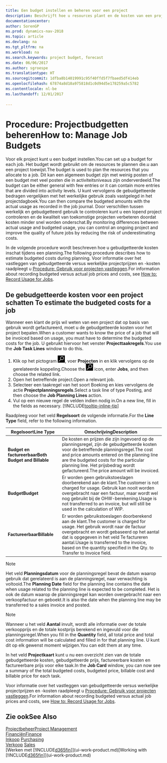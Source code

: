 ```yaml
---
title: Een budget instellen en beheren voor een project
description: Beschrijft hoe u resources plant en de kosten van een project voorspelt en beheert door een budget voor elk project in te stellen.
documentationcenter: 
author: SorenGP
ms.prod: dynamics-nav-2018
ms.topic: article
ms.devlang: na
ms.tgt_pltfrm: na
ms.workload: na
ms.search.keywords: project budget, forecast
ms.date: 06/06/2017
ms.author: sgroespe
ms.translationtype: HT
ms.sourcegitcommit: 1dfba8b14019991c95f40ffd5f7fbaed5df414eb
ms.openlocfilehash: 67874a8d10a975818d1c0d94d5e178259a5c5782
ms.contentlocale: nl-be
ms.lasthandoff: 12/01/2017

---
```

# <a name="how-to-manage-job-budgets"></a><span data-ttu-id="35ff0-103">Procedure: Projectbudgetten beheren</span><span class="sxs-lookup"><span data-stu-id="35ff0-103">How to: Manage Job Budgets</span></span>
<span data-ttu-id="35ff0-104">Voor elk project kunt u een budget instellen.</span><span class="sxs-lookup"><span data-stu-id="35ff0-104">You can set up a budget for each job.</span></span> <span data-ttu-id="35ff0-105">Het budget wordt gebruikt om de resources te plannen die.u aan een project toewijst.</span><span class="sxs-lookup"><span data-stu-id="35ff0-105">The budget is used to plan the resources that you allocate to a job.</span></span> <span data-ttu-id="35ff0-106">Dit kan een algemeen budget zijn met weinig posten of een budget met veel posten die in activiteitsniveaus zijn onderverdeeld.</span><span class="sxs-lookup"><span data-stu-id="35ff0-106">The budget can be either general with few entries or it can contain more entries that are divided into activity levels.</span></span> <span data-ttu-id="35ff0-107">U kunt vervolgens de gebudgetteerde bedragen vergelijken met het werkelijke gebruik zoals vastgelegd in het projectdagboek.</span><span class="sxs-lookup"><span data-stu-id="35ff0-107">You can then compare the budgeted amounts with the actual usage as recorded in the job journal.</span></span> <span data-ttu-id="35ff0-108">Door verschillen tussen werkelijk en gebudgetteerd gebruik te controleren kunt u een lopend project controleren en de kwaliteit van toekomstige projecten verbeteren doordat kosten minder snel worden onderschat.</span><span class="sxs-lookup"><span data-stu-id="35ff0-108">By monitoring differences between actual usage and budgeted usage, you can control an ongoing project and improve the quality of future jobs by reducing the risk of underestimating costs.</span></span>

<span data-ttu-id="35ff0-109">In de volgende procedure wordt beschreven hoe u gebudgetteerde kosten inschat tijdens een planning.</span><span class="sxs-lookup"><span data-stu-id="35ff0-109">The following procedure describes how to estimate budgeted costs during planning.</span></span> <span data-ttu-id="35ff0-110">Voor informatie over het vastleggen van gebudgetteerde versus werkelijke projectprijzen en -kosten raadpleegt u [Procedure: Gebruik voor projecten vastleggen](projects-how-record-job-usage.md).</span><span class="sxs-lookup"><span data-stu-id="35ff0-110">For information about recording budgeted versus actual job prices and costs, see [How to: Record Usage for Jobs](projects-how-record-job-usage.md).</span></span>  

## <span data-ttu-id="35ff0-111"><a name="JobBudgetCosts"></a> De gebudgetteerde kosten voor een project schatten</span><span class="sxs-lookup"><span data-stu-id="35ff0-111"><a name="JobBudgetCosts"></a> To estimate the budgeted costs for a job</span></span>
<span data-ttu-id="35ff0-112">Wanneer een klant de prijs wil weten van een project dat op basis van gebruik wordt gefactureerd, moet u de gebudgetteerde kosten voor het project bepalen.</span><span class="sxs-lookup"><span data-stu-id="35ff0-112">When a customer wants to know the price of a job that will be invoiced based on usage, you must have to determine the budgeted costs for the job.</span></span> <span data-ttu-id="35ff0-113">U gebruikt hiervoor het venster **Projecttaakregels**.</span><span class="sxs-lookup"><span data-stu-id="35ff0-113">You use the **Job Task Lines** window to do this.</span></span>

1. <span data-ttu-id="35ff0-114">Klik op het pictogram ![Zoeken naar pagina of rapport](media/ui-search/search_small.png "pictogram Zoeken naar pagina of rapport"), voer **Projecten** in en klik vervolgens op de gerelateerde koppeling.</span><span class="sxs-lookup"><span data-stu-id="35ff0-114">Choose the ![Search for Page or Report](media/ui-search/search_small.png "Search for Page or Report icon") icon, enter **Jobs**, and then choose the related link.</span></span>  
2. <span data-ttu-id="35ff0-115">Open het betreffende project.</span><span class="sxs-lookup"><span data-stu-id="35ff0-115">Open a relevant job.</span></span>
3. <span data-ttu-id="35ff0-116">Selecteer een taakregel van het soort Boeking en kies vervolgens de actie **Projectplanningsregels**.</span><span class="sxs-lookup"><span data-stu-id="35ff0-116">Select a task line of type Posting, and then choose the **Job Planning Lines** action.</span></span>
4. <span data-ttu-id="35ff0-117">Vul op een nieuwe regel de velden indien nodig in.</span><span class="sxs-lookup"><span data-stu-id="35ff0-117">On a new line, fill in the fields as necessary.</span></span> [!INCLUDE[tooltip-inline-tip](includes/tooltip-inline-tip_md.md)]   

<span data-ttu-id="35ff0-118">Raadpleeg voor het veld **Regelsoort** de volgende informatie.</span><span class="sxs-lookup"><span data-stu-id="35ff0-118">For the **Line Type** field, refer to the following information.</span></span>  

| <span data-ttu-id="35ff0-119">Regelsoort</span><span class="sxs-lookup"><span data-stu-id="35ff0-119">Line Type</span></span> | <span data-ttu-id="35ff0-120">Omschrijving</span><span class="sxs-lookup"><span data-stu-id="35ff0-120">Description</span></span> |
| --- | --- |
| <span data-ttu-id="35ff0-121">**Budget en factureerbaar**</span><span class="sxs-lookup"><span data-stu-id="35ff0-121">**Both Budget and Billable**</span></span> |<span data-ttu-id="35ff0-122">De kosten en prijzen die zijn ingevoerd op de planningsregel, zijn de gebudgetteerde kosten voor de betreffende planningsregel.</span><span class="sxs-lookup"><span data-stu-id="35ff0-122">The cost and price amounts entered on the planning line are the budgeted costs for the particular planning line.</span></span> <span data-ttu-id="35ff0-123">Het prijsbedrag wordt gefactureerd.</span><span class="sxs-lookup"><span data-stu-id="35ff0-123">The price amount will be invoiced.</span></span> |
| <span data-ttu-id="35ff0-124">**Budget**</span><span class="sxs-lookup"><span data-stu-id="35ff0-124">**Budget**</span></span> |<span data-ttu-id="35ff0-125">Er worden geen gebruikstoeslagen doorberekend aan de klant.</span><span class="sxs-lookup"><span data-stu-id="35ff0-125">The customer is not charged for usage.</span></span> <span data-ttu-id="35ff0-126">Gebruik kan nooit worden overgebracht naar een factuur, maar wordt wel nog gebruikt bij de OHW-berekening.</span><span class="sxs-lookup"><span data-stu-id="35ff0-126">Usage is not transferred to an invoice, but will still be used in the calculation of WIP.</span></span> |
| <span data-ttu-id="35ff0-127">**Factureerbaar**</span><span class="sxs-lookup"><span data-stu-id="35ff0-127">**Billable**</span></span> |<span data-ttu-id="35ff0-128">Er worden gebruikstoeslagen doorberekend aan de klant.</span><span class="sxs-lookup"><span data-stu-id="35ff0-128">The customer is charged for usage.</span></span> <span data-ttu-id="35ff0-129">Het gebruik wordt naar de factuur overgebracht en wordt gebaseerd op het aantal dat is opgegeven in het veld Te factureren aantal.</span><span class="sxs-lookup"><span data-stu-id="35ff0-129">Usage is transferred to the invoice, based on the quantity specified in the Qty. to Transfer to Invoice field.</span></span> |

> [!NOTE]  
>   <span data-ttu-id="35ff0-130">Het veld **Planningsdatum** voor de planningsregel bevat de datum waarop gebruik dat gerelateerd is aan de planningsregel, naar verwachting is voltooid.</span><span class="sxs-lookup"><span data-stu-id="35ff0-130">The **Planning Date** field for the planning line contains the date when usage related to the planning line is expected to be completed.</span></span> <span data-ttu-id="35ff0-131">Het is ook de datum waarop de planningsregel kan worden overgebracht naar een verkoopfactuur en geboekt.</span><span class="sxs-lookup"><span data-stu-id="35ff0-131">It is also the date when the planning line may be transferred to a sales invoice and posted.</span></span>  

> [!NOTE]  
>   <span data-ttu-id="35ff0-132">Wanneer u het veld **Aantal** invult, wordt alle informatie over de totale verkoopprijs en de totale kostprijs berekend en ingevuld voor die planningsregel.</span><span class="sxs-lookup"><span data-stu-id="35ff0-132">When you fill in the **Quantity** field, all total price and total cost information will be calculated and filled in for that planning line.</span></span> <span data-ttu-id="35ff0-133">U kunt dit op elk gewenst moment wijzigen.</span><span class="sxs-lookup"><span data-stu-id="35ff0-133">You can edit them at any time.</span></span>

<span data-ttu-id="35ff0-134">In het veld **Projectkaart** kunt u nu een overzicht zien van de totale gebudgetteerde kosten, gebudgetteerde prijs, factureerbare kosten en factureerbare prijs voor elke taak.</span><span class="sxs-lookup"><span data-stu-id="35ff0-134">In the **Job Card** window, you can now see a summary of the total budgeted costs, budgeted price, billable cost and billable price for each task.</span></span>

<span data-ttu-id="35ff0-135">Voor informatie over het vastleggen van gebudgetteerde versus werkelijke projectprijzen en -kosten raadpleegt u [Procedure: Gebruik voor projecten vastleggen](projects-how-record-job-usage.md).</span><span class="sxs-lookup"><span data-stu-id="35ff0-135">For information about recording budgeted versus actual job prices and costs, see [How to: Record Usage for Jobs](projects-how-record-job-usage.md).</span></span>

## <a name="see-also"></a><span data-ttu-id="35ff0-136">Zie ook</span><span class="sxs-lookup"><span data-stu-id="35ff0-136">See Also</span></span>
[<span data-ttu-id="35ff0-137">Projectbeheer</span><span class="sxs-lookup"><span data-stu-id="35ff0-137">Project Management</span></span>](projects-manage-projects.md)  
[<span data-ttu-id="35ff0-138">Financiën</span><span class="sxs-lookup"><span data-stu-id="35ff0-138">Finance</span></span>](finance.md)  
<span data-ttu-id="35ff0-139">[Inkoop](purchasing-manage-purchasing.md)       </span><span class="sxs-lookup"><span data-stu-id="35ff0-139">[Purchasing](purchasing-manage-purchasing.md)       </span></span>  
<span data-ttu-id="35ff0-140">[Verkoop](sales-manage-sales.md)    </span><span class="sxs-lookup"><span data-stu-id="35ff0-140">[Sales](sales-manage-sales.md)    </span></span>  
<span data-ttu-id="35ff0-141">[Werken met [!INCLUDE[d365fin](includes/d365fin_md.md)]](ui-work-product.md)</span><span class="sxs-lookup"><span data-stu-id="35ff0-141">[Working with [!INCLUDE[d365fin](includes/d365fin_md.md)]](ui-work-product.md)</span></span>  


